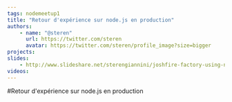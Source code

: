 ```yaml
---
tags: nodemeetup1
title: "Retour d'expérience sur node.js en production"
authors:
    - name: "@steren"
      url: https://twitter.com/steren
      avatar: https://twitter.com/steren/profile_image?size=bigger
projects:
slides:
    - http://www.slideshare.net/sterengiannini/joshfire-factory-using-nodejs-in-production
videos:
---
```

#Retour d'expérience sur node.js en production
